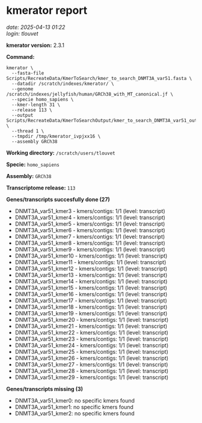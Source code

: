 # kmerator report
*date: 2025-04-13 01:22*  
*login: tlouvet*

**kmerator version:** 2.3.1

**Command:**

```
kmerator \
  --fasta-file Scripts/RecreateData/KmerToSearch/kmer_to_search_DNMT3A_var51.fasta \
  --datadir /scratch/indexes/kmerator/ \
  --genome /scratch/indexes/jellyfish/human/GRCh38_with_MT_canonical.jf \
  --specie homo_sapiens \
  --kmer-length 31 \
  --release 113 \
  --output Scripts/RecreateData/KmerToSearchOutput/kmer_to_search_DNMT3A_var51_output \
  --thread 1 \
  --tmpdir /tmp/kmerator_ivpjxx16 \
  --assembly GRCh38
```

**Working directory:** `/scratch/users/tlouvet`

**Specie:** `homo_sapiens`

**Assembly:** `GRCh38`

**Transcriptome release:** `113`

**Genes/transcripts succesfully done (27)**

- DNMT3A_var51_kmer3 - kmers/contigs: 1/1 (level: transcript)
- DNMT3A_var51_kmer4 - kmers/contigs: 1/1 (level: transcript)
- DNMT3A_var51_kmer5 - kmers/contigs: 1/1 (level: transcript)
- DNMT3A_var51_kmer6 - kmers/contigs: 1/1 (level: transcript)
- DNMT3A_var51_kmer7 - kmers/contigs: 1/1 (level: transcript)
- DNMT3A_var51_kmer8 - kmers/contigs: 1/1 (level: transcript)
- DNMT3A_var51_kmer9 - kmers/contigs: 1/1 (level: transcript)
- DNMT3A_var51_kmer10 - kmers/contigs: 1/1 (level: transcript)
- DNMT3A_var51_kmer11 - kmers/contigs: 1/1 (level: transcript)
- DNMT3A_var51_kmer12 - kmers/contigs: 1/1 (level: transcript)
- DNMT3A_var51_kmer13 - kmers/contigs: 1/1 (level: transcript)
- DNMT3A_var51_kmer14 - kmers/contigs: 1/1 (level: transcript)
- DNMT3A_var51_kmer15 - kmers/contigs: 1/1 (level: transcript)
- DNMT3A_var51_kmer16 - kmers/contigs: 1/1 (level: transcript)
- DNMT3A_var51_kmer17 - kmers/contigs: 1/1 (level: transcript)
- DNMT3A_var51_kmer18 - kmers/contigs: 1/1 (level: transcript)
- DNMT3A_var51_kmer19 - kmers/contigs: 1/1 (level: transcript)
- DNMT3A_var51_kmer20 - kmers/contigs: 1/1 (level: transcript)
- DNMT3A_var51_kmer21 - kmers/contigs: 1/1 (level: transcript)
- DNMT3A_var51_kmer22 - kmers/contigs: 1/1 (level: transcript)
- DNMT3A_var51_kmer23 - kmers/contigs: 1/1 (level: transcript)
- DNMT3A_var51_kmer24 - kmers/contigs: 1/1 (level: transcript)
- DNMT3A_var51_kmer25 - kmers/contigs: 1/1 (level: transcript)
- DNMT3A_var51_kmer26 - kmers/contigs: 1/1 (level: transcript)
- DNMT3A_var51_kmer27 - kmers/contigs: 1/1 (level: transcript)
- DNMT3A_var51_kmer28 - kmers/contigs: 1/1 (level: transcript)
- DNMT3A_var51_kmer29 - kmers/contigs: 1/1 (level: transcript)


**Genes/transcripts missing (3)**

- DNMT3A_var51_kmer0: no specific kmers found
- DNMT3A_var51_kmer1: no specific kmers found
- DNMT3A_var51_kmer2: no specific kmers found
